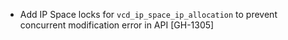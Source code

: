 * Add IP Space locks for `vcd_ip_space_ip_allocation` to prevent concurrent modification error in
  API [GH-1305]
